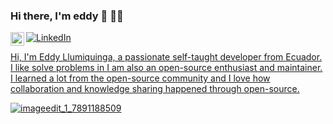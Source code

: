 ### Hi there, I'm eddy  👋 👨‍💻

<a href="https://www.linkedin.com/in/eddy-llumiquinga-776887ab//">
  <img align="left" alt="Abhishek's LinkedIN" width="22px" src="https://raw.githubusercontent.com/peterthehan/peterthehan/master/assets/linkedin.svg" />
</a>

<a href="https://www.linkedin.com/in/eddy-llumiquinga-776887ab//" target="_blank"><img alt="LinkedIn" src="https://img.shields.io/badge/linkedin-%230077B5.svg?&style=for-the-badge&logo=linkedin&logoColor=white" />

Hi, I'm Eddy Llumiquinga, a passionate self-taught developer from Ecuador.
I like solve problems in 
I am also an open-source enthusiast and maintainer. I learned a lot from the open-source community and I love how collaboration and knowledge sharing happened through open-source.

![imageedit_1_7891188509](https://user-images.githubusercontent.com/81939375/113625359-74f3f200-9626-11eb-9002-fd88191d11cd.gif)

<!--
**Eddyll1/Eddyll1** is a ✨ _special_ ✨ repository because its `README.md` (this file) appears on your GitHub profile.

Here are some ideas to get you started:

- 🔭 I’m currently working on ...
- 🌱 I’m currently learning ...
- 👯 I’m looking to collaborate on ...
- 🤔 I’m looking for help with ...
- 💬 Ask me about ...
- 📫 How to reach me: ...
- 😄 Pronouns: ...
- ⚡ Fun fact: ...
-->
